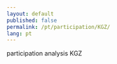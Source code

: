 ```yaml
---
layout: default
published: false
permalink: /pt/participation/KGZ/
lang: pt
---
```


participation analysis KGZ
